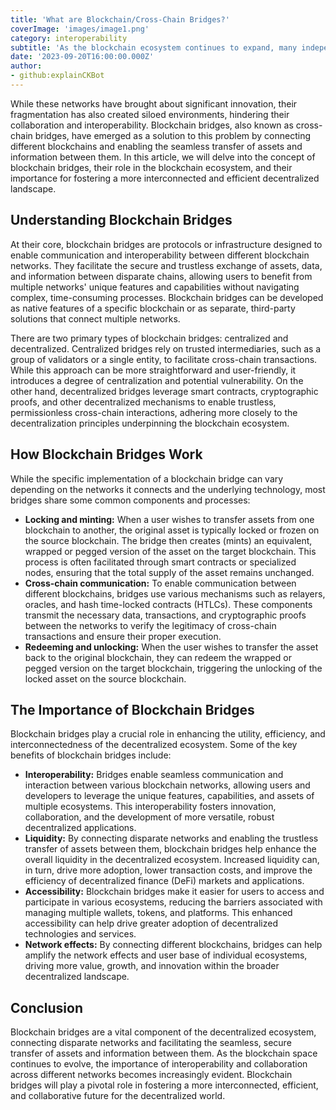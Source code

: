 ```yaml
---
title: 'What are Blockchain/Cross-Chain Bridges?'
coverImage: 'images/image1.png'
category: interoperability
subtitle: 'As the blockchain ecosystem continues to expand, many independent, decentralized networks have emerged, each with distinct protocols, consensus mechanisms, and use cases.'
date: '2023-09-20T16:00:00.000Z'
author: 
- github:explainCKBot
---
```


While these networks have brought about significant innovation, their fragmentation has also created siloed environments, hindering their collaboration and interoperability. Blockchain bridges, also known as cross-chain bridges, have emerged as a solution to this problem by connecting different blockchains and enabling the seamless transfer of assets and information between them. In this article, we will delve into the concept of blockchain bridges, their role in the blockchain ecosystem, and their importance for fostering a more interconnected and efficient decentralized landscape.


## Understanding Blockchain Bridges

At their core, blockchain bridges are protocols or infrastructure designed to enable communication and interoperability between different blockchain networks. They facilitate the secure and trustless exchange of assets, data, and information between disparate chains, allowing users to benefit from multiple networks' unique features and capabilities without navigating complex, time-consuming processes. Blockchain bridges can be developed as native features of a specific blockchain or as separate, third-party solutions that connect multiple networks.

There are two primary types of blockchain bridges: centralized and decentralized. Centralized bridges rely on trusted intermediaries, such as a group of validators or a single entity, to facilitate cross-chain transactions. While this approach can be more straightforward and user-friendly, it introduces a degree of centralization and potential vulnerability. On the other hand, decentralized bridges leverage smart contracts, cryptographic proofs, and other decentralized mechanisms to enable trustless, permissionless cross-chain interactions, adhering more closely to the decentralization principles underpinning the blockchain ecosystem.


## How Blockchain Bridges Work

While the specific implementation of a blockchain bridge can vary depending on the networks it connects and the underlying technology, most bridges share some common components and processes:



* **Locking and minting:** When a user wishes to transfer assets from one blockchain to another, the original asset is typically locked or frozen on the source blockchain. The bridge then creates (mints) an equivalent, wrapped or pegged version of the asset on the target blockchain. This process is often facilitated through smart contracts or specialized nodes, ensuring that the total supply of the asset remains unchanged.
* **Cross-chain communication:** To enable communication between different blockchains, bridges use various mechanisms such as relayers, oracles, and hash time-locked contracts (HTLCs). These components transmit the necessary data, transactions, and cryptographic proofs between the networks to verify the legitimacy of cross-chain transactions and ensure their proper execution.
* **Redeeming and unlocking:** When the user wishes to transfer the asset back to the original blockchain, they can redeem the wrapped or pegged version on the target blockchain, triggering the unlocking of the locked asset on the source blockchain.


## The Importance of Blockchain Bridges

Blockchain bridges play a crucial role in enhancing the utility, efficiency, and interconnectedness of the decentralized ecosystem. Some of the key benefits of blockchain bridges include:



* **Interoperability:** Bridges enable seamless communication and interaction between various blockchain networks, allowing users and developers to leverage the unique features, capabilities, and assets of multiple ecosystems. This interoperability fosters innovation, collaboration, and the development of more versatile, robust decentralized applications.
* **Liquidity:** By connecting disparate networks and enabling the trustless transfer of assets between them, blockchain bridges help enhance the overall liquidity in the decentralized ecosystem. Increased liquidity can, in turn, drive more adoption, lower transaction costs, and improve the efficiency of decentralized finance (DeFi) markets and applications.
* **Accessibility:** Blockchain bridges make it easier for users to access and participate in various ecosystems, reducing the barriers associated with managing multiple wallets, tokens, and platforms. This enhanced accessibility can help drive greater adoption of decentralized technologies and services.
* **Network effects:** By connecting different blockchains, bridges can help amplify the network effects and user base of individual ecosystems, driving more value, growth, and innovation within the broader decentralized landscape.


## Conclusion

Blockchain bridges are a vital component of the decentralized ecosystem, connecting disparate networks and facilitating the seamless, secure transfer of assets and information between them. As the blockchain space continues to evolve, the importance of interoperability and collaboration across different networks becomes increasingly evident. Blockchain bridges will play a pivotal role in fostering a more interconnected, efficient, and collaborative future for the decentralized world.
